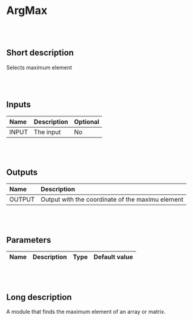 # ArgMax


<br><br>
## Short description

Selects maximum element

<br><br>

## Inputs

|Name|Description|Optional|
|:----|:-----------|:-------|
|INPUT|The input|No|

<br><br>

## Outputs

|Name|Description|
|:----|:-----------|
|OUTPUT|Output with the coordinate of the maximu element|

<br><br>

## Parameters

|Name|Description|Type|Default value|
|:----|:-----------|:----|:-------------|

<br><br>
## Long description
A module that finds the maximum element of an array or matrix.